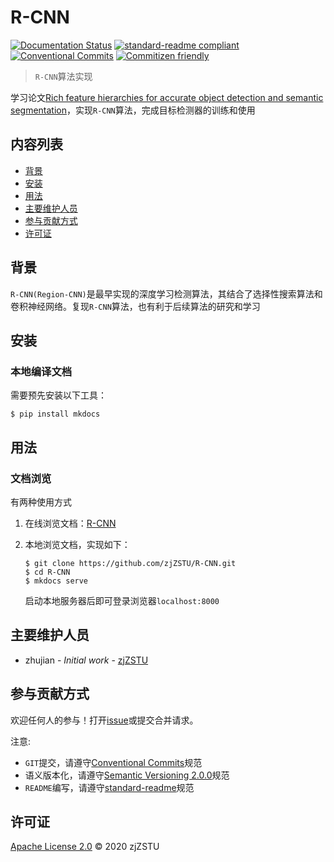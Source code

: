 # R-CNN

[![Documentation Status](https://readthedocs.org/projects/r-cnn/badge/?version=latest)](https://r-cnn.readthedocs.io/zh_CN/latest/?badge=latest) [![standard-readme compliant](https://img.shields.io/badge/standard--readme-OK-green.svg?style=flat-square)](https://github.com/RichardLitt/standard-readme) [![Conventional Commits](https://img.shields.io/badge/Conventional%20Commits-1.0.0-yellow.svg)](https://conventionalcommits.org) [![Commitizen friendly](https://img.shields.io/badge/commitizen-friendly-brightgreen.svg)](http://commitizen.github.io/cz-cli/)

> `R-CNN`算法实现

学习论文[Rich feature hierarchies for accurate object detection and semantic segmentation](https://arxiv.org/abs/1311.2524)，实现`R-CNN`算法，完成目标检测器的训练和使用

## 内容列表

- [背景](#背景)
- [安装](#安装)
- [用法](#用法)
- [主要维护人员](#主要维护人员)
- [参与贡献方式](#参与贡献方式)
- [许可证](#许可证)

## 背景

`R-CNN(Region-CNN)`是最早实现的深度学习检测算法，其结合了选择性搜索算法和卷积神经网络。复现`R-CNN`算法，也有利于后续算法的研究和学习

## 安装

### 本地编译文档

需要预先安装以下工具：

```
$ pip install mkdocs
```

## 用法

### 文档浏览

有两种使用方式

1. 在线浏览文档：[R-CNN](https://r-cnn.readthedocs.io/zh_CN/latest/)

2. 本地浏览文档，实现如下：

    ```
    $ git clone https://github.com/zjZSTU/R-CNN.git
    $ cd R-CNN
    $ mkdocs serve
    ```
    启动本地服务器后即可登录浏览器`localhost:8000`

## 主要维护人员

* zhujian - *Initial work* - [zjZSTU](https://github.com/zjZSTU)

## 参与贡献方式

欢迎任何人的参与！打开[issue](https://github.com/zjZSTU/R-CNN/issues)或提交合并请求。

注意:

* `GIT`提交，请遵守[Conventional Commits](https://www.conventionalcommits.org/en/v1.0.0-beta.4/)规范
* 语义版本化，请遵守[Semantic Versioning 2.0.0](https://semver.org)规范
* `README`编写，请遵守[standard-readme](https://github.com/RichardLitt/standard-readme)规范

## 许可证

[Apache License 2.0](LICENSE) © 2020 zjZSTU
